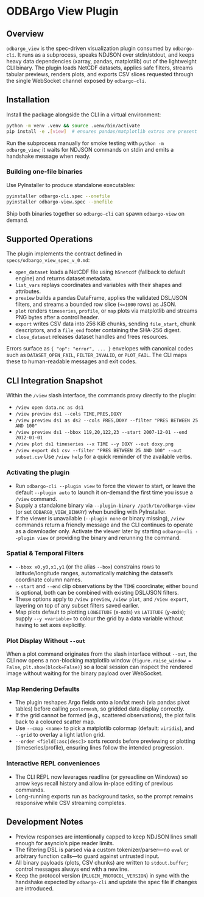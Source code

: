 # ODBArgo View Plugin

## Overview
`odbargo_view` is the spec-driven visualization plugin consumed by `odbargo-cli`. It runs as a subprocess, speaks NDJSON over stdin/stdout, and keeps heavy data dependencies (xarray, pandas, matplotlib) out of the lightweight CLI binary. The plugin loads NetCDF datasets, applies safe filters, streams tabular previews, renders plots, and exports CSV slices requested through the single WebSocket channel exposed by `odbargo-cli`.

## Installation
Install the package alongside the CLI in a virtual environment:
```bash
python -m venv .venv && source .venv/bin/activate
pip install -e .[view]  # ensures pandas/matplotlib extras are present
```
Run the subprocess manually for smoke testing with `python -m odbargo_view`; it waits for NDJSON commands on stdin and emits a handshake message when ready.

### Building one-file binaries
Use PyInstaller to produce standalone executables:
```bash
pyinstaller odbargo-cli.spec --onefile
pyinstaller odbargo-view.spec --onefile
```
Ship both binaries together so `odbargo-cli` can spawn `odbargo-view` on demand.

## Supported Operations
The plugin implements the contract defined in `specs/odbargo_view_spec_v_0.md`:
- `open_dataset` loads a NetCDF file using `h5netcdf` (fallback to default engine) and returns dataset metadata.
- `list_vars` replays coordinates and variables with their shapes and attributes.
- `preview` builds a pandas DataFrame, applies the validated DSL/JSON filters, and streams a bounded row slice (`<=1000` rows) as JSON.
- `plot` renders `timeseries`, `profile`, or `map` plots via matplotlib and streams PNG bytes after a control header.
- `export` writes CSV data into 256 KiB chunks, sending `file_start`, chunk descriptors, and a `file_end` footer containing the SHA-256 digest.
- `close_dataset` releases dataset handles and frees resources.

Errors surface as `{ "op": "error", ... }` envelopes with canonical codes such as `DATASET_OPEN_FAIL`, `FILTER_INVALID`, or `PLOT_FAIL`. The CLI maps these to human-readable messages and exit codes.

## CLI Integration Snapshot
Within the `/view` slash interface, the commands proxy directly to the plugin:
- `/view open data.nc as ds1`
- `/view preview ds1 --cols TIME,PRES,DOXY`
- `/view preview ds1 as ds2 --cols PRES,DOXY --filter "PRES BETWEEN 25 AND 100"`
- `/view preview ds1 --bbox 119,20,122,23 --start 2007-12-01 --end 2012-01-01`
- `/view plot ds1 timeseries --x TIME --y DOXY --out doxy.png`
- `/view export ds1 csv --filter "PRES BETWEEN 25 AND 100" --out subset.csv`
Use `/view help` for a quick reminder of the available verbs.

### Activating the plugin
- Run `odbargo-cli --plugin view` to force the viewer to start, or leave the default `--plugin auto` to launch it on-demand the first time you issue a `/view` command.
- Supply a standalone binary via `--plugin-binary /path/to/odbargo-view` (or set `ODBARGO_VIEW_BINARY`) when bundling with PyInstaller.
- If the viewer is unavailable (`--plugin none` or binary missing), `/view` commands return a friendly message and the CLI continues to operate as a downloader only. Activate the viewer later by starting `odbargo-cli --plugin view` or providing the binary and rerunning the command.

### Spatial & Temporal Filters
- `--bbox x0,y0,x1,y1` (or the alias `--box`) constrains rows to latitude/longitude ranges, automatically matching the dataset’s coordinate column names.
- `--start` and `--end` clip observations by the `TIME` coordinate; either bound is optional, both can be combined with existing DSL/JSON filters.
- These options apply to `/view preview`, `/view plot`, and `/view export`, layering on top of any subset filters saved earlier.
- Map plots default to plotting `LONGITUDE` (x-axis) vs `LATITUDE` (y-axis); supply `--y <variable>` to colour the grid by a data variable without having to set axes explicitly.

### Plot Display Without `--out`
When a plot command originates from the slash interface without `--out`, the CLI now opens a non-blocking matplotlib window (`figure.raise_window = False`, `plt.show(block=False)`) so a local session can inspect the rendered image without waiting for the binary payload over WebSocket.

### Map Rendering Defaults
- The plugin reshapes Argo fields onto a lon/lat mesh (via pandas pivot tables) before calling `pcolormesh`, so gridded data display correctly.
- If the grid cannot be formed (e.g., scattered observations), the plot falls back to a coloured scatter map.
- Use `--cmap <name>` to pick a matplotlib colormap (default: `viridis`), and `--grid` to overlay a light lat/lon grid.
- `--order <field[:asc|desc]>` sorts records before previewing or plotting (timeseries/profile), ensuring lines follow the intended progression.

### Interactive REPL conveniences
- The CLI REPL now leverages readline (or pyreadline on Windows) so arrow keys recall history and allow in-place editing of previous commands.
- Long-running exports run as background tasks, so the prompt remains responsive while CSV streaming completes.

## Development Notes
- Preview responses are intentionally capped to keep NDJSON lines small enough for asyncio’s pipe reader limits.
- The filtering DSL is parsed via a custom tokenizer/parser—no `eval` or arbitrary function calls—to guard against untrusted input.
- All binary payloads (plots, CSV chunks) are written to `stdout.buffer`; control messages always end with a newline.
- Keep the protocol version (`PLUGIN_PROTOCOL_VERSION`) in sync with the handshake expected by `odbargo-cli` and update the spec file if changes are introduced.
